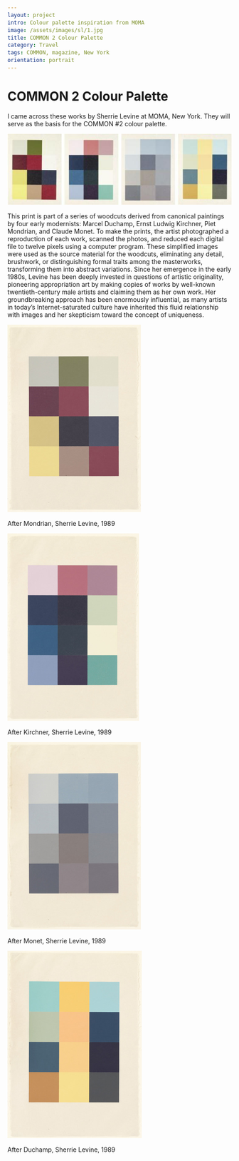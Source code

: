 ```yaml
---
layout: project
intro: Colour palette inspiration from MOMA 
image: /assets/images/sl/1.jpg
title: COMMON 2 Colour Palette
category: Travel
tags: COMMON, magazine, New York
orientation: portrait
---
```


# COMMON 2 Colour Palette

I came across these works by Sherrie Levine at MOMA, New York. They will serve as the basis for the COMMON #2 colour palette. 

![](/assets/images/sl/1.jpg)

This print is part of a series of woodcuts derived from canonical paintings by four
early modernists: Marcel Duchamp, Ernst Ludwig Kirchner, Piet Mondrian, and 
Claude Monet. To make the prints, the artist photographed a reproduction of each work, 
scanned the photos, and reduced each digital file to twelve pixels using a computer 
program. These simplified images were used as the source material for the woodcuts, 
eliminating any detail, brushwork, or distinguishing formal traits among the masterworks, 
transforming them into abstract variations. Since her emergence in the early 1980s, 
Levine has been deeply invested in questions of artistic originality, pioneering 
appropriation art by making copies of works by well-known twentieth-century male 
artists and claiming them as her own work. Her groundbreaking approach has been 
enormously influential, as many artists in today’s Internet-saturated culture have 
inherited this fluid relationship with images and her skepticism toward the concept 
of uniqueness.

![](/assets/images/sl/AfterMondrian.jpg)

After Mondrian, Sherrie Levine, 1989

![](/assets/images/sl/AfterKirchner.jpg)

After Kirchner, Sherrie Levine, 1989

![](/assets/images/sl/AfterMonet.jpg)

After Monet, Sherrie Levine, 1989

![](/assets/images/sl/AfterDuchamp.jpg)

After Duchamp, Sherrie Levine, 1989
